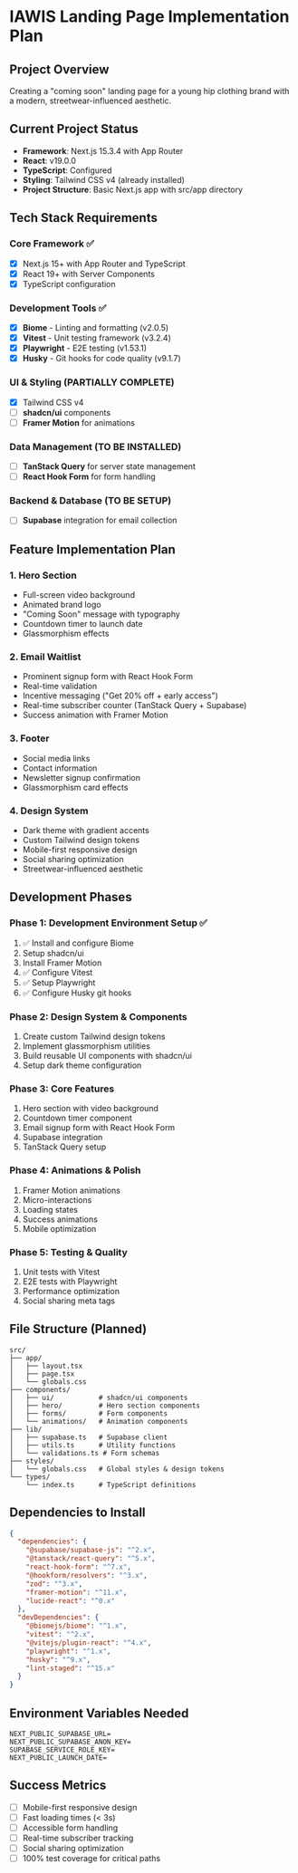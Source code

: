 # IAWIS Landing Page Implementation Plan

## Project Overview

Creating a "coming soon" landing page for a young hip clothing brand with a modern, streetwear-influenced aesthetic.

## Current Project Status

- **Framework**: Next.js 15.3.4 with App Router
- **React**: v19.0.0
- **TypeScript**: Configured
- **Styling**: Tailwind CSS v4 (already installed)
- **Project Structure**: Basic Next.js app with src/app directory

## Tech Stack Requirements

### Core Framework ✅

- [x] Next.js 15+ with App Router and TypeScript
- [x] React 19+ with Server Components
- [x] TypeScript configuration

### Development Tools ✅

- [x] **Biome** - Linting and formatting (v2.0.5)
- [x] **Vitest** - Unit testing framework (v3.2.4)
- [x] **Playwright** - E2E testing (v1.53.1)
- [x] **Husky** - Git hooks for code quality (v9.1.7)

### UI & Styling (PARTIALLY COMPLETE)

- [x] Tailwind CSS v4
- [ ] **shadcn/ui** components
- [ ] **Framer Motion** for animations

### Data Management (TO BE INSTALLED)

- [ ] **TanStack Query** for server state management
- [ ] **React Hook Form** for form handling

### Backend & Database (TO BE SETUP)

- [ ] **Supabase** integration for email collection

## Feature Implementation Plan

### 1. Hero Section

- Full-screen video background
- Animated brand logo
- "Coming Soon" message with typography
- Countdown timer to launch date
- Glassmorphism effects

### 2. Email Waitlist

- Prominent signup form with React Hook Form
- Real-time validation
- Incentive messaging ("Get 20% off + early access")
- Real-time subscriber counter (TanStack Query + Supabase)
- Success animation with Framer Motion

### 3. Footer

- Social media links
- Contact information
- Newsletter signup confirmation
- Glassmorphism card effects

### 4. Design System

- Dark theme with gradient accents
- Custom Tailwind design tokens
- Mobile-first responsive design
- Social sharing optimization
- Streetwear-influenced aesthetic

## Development Phases

### Phase 1: Development Environment Setup ✅

1. ✅ Install and configure Biome
2. Setup shadcn/ui
3. Install Framer Motion
4. ✅ Configure Vitest
5. ✅ Setup Playwright
6. ✅ Configure Husky git hooks

### Phase 2: Design System & Components

1. Create custom Tailwind design tokens
2. Implement glassmorphism utilities
3. Build reusable UI components with shadcn/ui
4. Setup dark theme configuration

### Phase 3: Core Features

1. Hero section with video background
2. Countdown timer component
3. Email signup form with React Hook Form
4. Supabase integration
5. TanStack Query setup

### Phase 4: Animations & Polish

1. Framer Motion animations
2. Micro-interactions
3. Loading states
4. Success animations
5. Mobile optimization

### Phase 5: Testing & Quality

1. Unit tests with Vitest
2. E2E tests with Playwright
3. Performance optimization
4. Social sharing meta tags

## File Structure (Planned)

```
src/
├── app/
│   ├── layout.tsx
│   ├── page.tsx
│   └── globals.css
├── components/
│   ├── ui/           # shadcn/ui components
│   ├── hero/         # Hero section components
│   ├── forms/        # Form components
│   └── animations/   # Animation components
├── lib/
│   ├── supabase.ts   # Supabase client
│   ├── utils.ts      # Utility functions
│   └── validations.ts # Form schemas
├── styles/
│   └── globals.css   # Global styles & design tokens
└── types/
    └── index.ts      # TypeScript definitions
```

## Dependencies to Install

```json
{
  "dependencies": {
    "@supabase/supabase-js": "^2.x",
    "@tanstack/react-query": "^5.x",
    "react-hook-form": "^7.x",
    "@hookform/resolvers": "^3.x",
    "zod": "^3.x",
    "framer-motion": "^11.x",
    "lucide-react": "^0.x"
  },
  "devDependencies": {
    "@biomejs/biome": "^1.x",
    "vitest": "^2.x",
    "@vitejs/plugin-react": "^4.x",
    "playwright": "^1.x",
    "husky": "^9.x",
    "lint-staged": "^15.x"
  }
}
```

## Environment Variables Needed

```env
NEXT_PUBLIC_SUPABASE_URL=
NEXT_PUBLIC_SUPABASE_ANON_KEY=
SUPABASE_SERVICE_ROLE_KEY=
NEXT_PUBLIC_LAUNCH_DATE=
```

## Success Metrics

- [ ] Mobile-first responsive design
- [ ] Fast loading times (< 3s)
- [ ] Accessible form handling
- [ ] Real-time subscriber tracking
- [ ] Social sharing optimization
- [ ] 100% test coverage for critical paths
